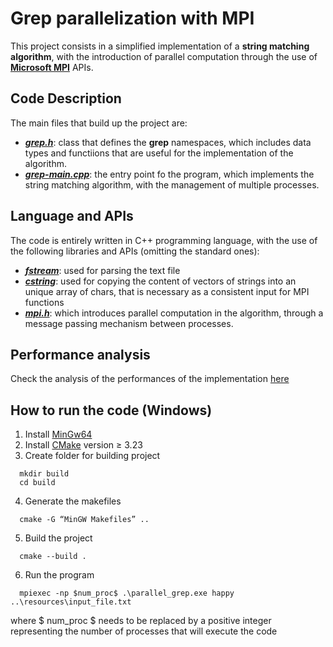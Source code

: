 # Grep parallelization with MPI
This project consists in a simplified implementation of a **string matching algorithm**, with the introduction of parallel computation through the use of [**Microsoft MPI**](https://learn.microsoft.com/en-us/message-passing-interface/microsoft-mpi) APIs.

## Code Description
The main files that build up the project are:
- [**_grep.h_**](https://github.com/LeoGori/parallel-grep/blob/main/grep.h): class that defines the **grep** namespaces, which includes data types and functiions that are useful for the implementation of the algorithm.
- [**_grep-main.cpp_**](https://github.com/LeoGori/parallel-grep/blob/main/grep-main.cpp): the entry point fo the program, which implements the string matching algorithm, with the management of multiple processes.

## Language and APIs
The code is entirely written in C++ programming language, with the use of the following libraries and APIs (omitting the standard ones):
- [**_fstream_**](https://cplusplus.com/reference/fstream/fstream/): used for parsing the text file
- [**_cstring_**](https://cplusplus.com/reference/cstring/): used for copying the content of vectors of strings into an unique array of chars, that is necessary as a consistent input for MPI functions
- [**_mpi.h_**](https://learn.microsoft.com/en-us/message-passing-interface/microsoft-mpi): which introduces parallel computation in the algorithm, through a message passing mechanism between processes.

## Performance analysis
Check the analysis of the performances of the implementation [here](https://colab.research.google.com/drive/19F67NHWAFvQK0EPysXL6RJyh3ffKjd56?usp=sharing)

## How to run the code (Windows)

1. Install [MinGw64](https://winlibs.com/)
2. Install [CMake](https://cmake.org/download/) version &ge; 3.23 
3. Create folder for building project
```
  mkdir build
  cd build
```
4. Generate the makefiles
```
  cmake -G “MinGW Makefiles” ..
```
5. Build the project
```
  cmake --build .
```
6. Run the program
```
  mpiexec -np $num_proc$ .\parallel_grep.exe happy ..\resources\input_file.txt
```
where \$ num_proc \$ needs to be replaced by a positive integer representing the number of processes that will execute the code
